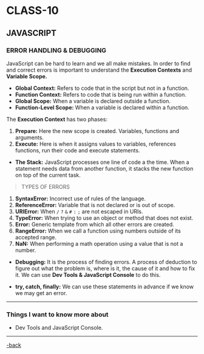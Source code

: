 # CLASS-10

## JAVASCRIPT

### ERROR HANDLING & DEBUGGING

JavaScript can be hard to learn and we all make mistakes. In order to find and correct errors is important to understand the **Execution Contexts** and **Variable Scope.**

* **Global Context:** Refers to code that in the script but not in a function.
* **Function Context:** Refers to code that is being run within a function.
* **Global Scope:** When a variable is declared outside a function.
* **Function-Level Scope:** When a variable is declared within a function.

The **Execution Context** has two phases:

1. **Prepare:** Here the new scope is created. Variables, functions and arguments.
2. **Execute:** Here is when it assigns values to variables, references functions, run their code and execute statements.

* **The Stack:** JavaScript processes one line of code a the time. When a statement needs data from another function, it stacks the new function on top of the current task.

>TYPES OF ERRORS

1. **SyntaxError:** Incorrect use of rules of the language.
2. **ReferenceError:** Variable that is not declared or is out of scope.
3. **URIError:** When `/` `?` `&` `#` `:` `;` are not escaped in URIs.
4. **TypeError:** When trying to use an object or method that does not exist.
5. **Error:** Generic template from which all other errors are created.
6. **RangeError:** When we call a function using numbers outside of its accepted range.
7. **NaN:** When performing a math operation using a value that is not a number.

* **Debugging:** It is the process of finding errors. A process of deduction to figure out what the problem is, where is it, the cause of it and how to fix it. We can use **Dev Tools & JavaScript Console** to do this.

* **try, catch, finally:** We can use these statements in advance if we know we may get an error.

***

### Things I want to know more about

* Dev Tools and JavaScript Console.

***

[-back](https://alexriverau.github.io/reading-notes/)
